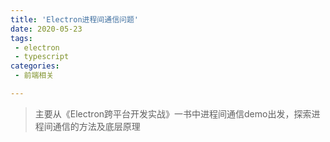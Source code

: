 ```yaml
---
title: 'Electron进程间通信问题'
date: 2020-05-23
tags:
 - electron
 - typescript
categories: 
 - 前端相关

---
```


> 主要从《Electron跨平台开发实战》一书中进程间通信demo出发，探索进程间通信的方法及底层原理
>

## 
